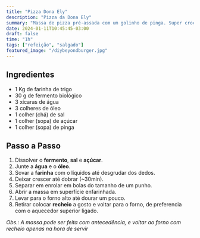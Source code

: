 ```yaml
---
title: "Pizza Dona Ely"
description: "Pizza da Dona Ely"
summary: "Massa de pizza pré-assada com um golinho de pinga. Super crocante."
date: 2024-01-11T10:45:45-03:00
draft: false
time: "1h"
tags: ["refeição", "salgado"]
featured_image: "/diybeyondburger.jpg"
---
```


## Ingredientes

- 1 Kg de farinha de trigo
- 30 g de fermento biológico
- 3 xícaras de água
- 3 colheres de óleo
- 1 colher (chá) de sal
- 1 colher (sopa) de açúcar
- 1 colher (sopa) de pinga

## Passo a Passo
1. Dissolver o **fermento**, **sal** e **açúcar**.
1. Junte a **água** e o **óleo**.
1. Sovar a **farinha** com o líquidos até desgrudar dos dedos.
1. Deixar crescer até dobrar (~30min).
1. Separar em enrolar em bolas do tamanho de um punho.
1. Abrir a massa em superfície enfarinhada.
1. Levar para o forno alto até dourar um pouco.
1. Retirar colocar **recheio** a gosto e voltar para o forno, de preferencia 
com o aquecedor superior ligado.


_Obs.: A massa pode ser feita com antecedência, e voltar ao forno com recheio
apenas na hora de servir_
